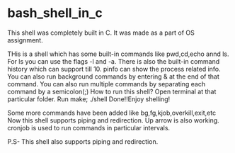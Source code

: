 # bash_shell_in_c
This shell was completely built in C. It was made as a part of OS assignment.

THis is a shell which has some built-in commands like pwd,cd,echo annd ls.
For ls you can use the flags -l and -a.
There is also the built-in command history which can support till 10.
pinfo can show the process related info.
You can also run background commands by entering & at the end of that command.
You can also run multiple commands by separating each command by a semicolon(;)
How to run this shell?
	Open terminal at that particular folder.
	Run make; ./shell
	Done!!Enjoy shelling!

Some more commands have been added like bg,fg,kjob,overkill,exit,etc
Now this shell supports piping and redirection.
Up arrow is also working.
cronjob is used to run commands in particular intervals.

P.S- This shell also supports piping and redirection.
